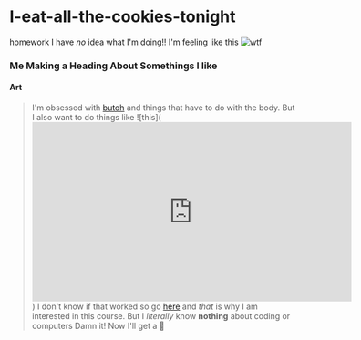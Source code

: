 # I-eat-all-the-cookies-tonight
homework
I have _no_ idea what I'm doing!!
I'm feeling like this
![**wtf**](http://www.reactiongifs.com/wp-content/uploads/2013/10/tom-delonge-wtf1.gif)
### Me Making a Heading About Somethings I like
#### Art
>I'm obsessed with [butoh](https://en.wikipedia.org/wiki/Butoh)
>and things that have to do with the body. But I also want to do things like ![this](<iframe src="https://www.facebook.com/plugins/video.php?href=https%3A%2F%2Fwww.facebook.com%2FArtExpositionInParis%2Fvideos%2F1168967009819417%2F&show_text=0&width=560" width="560" height="315" style="border:none;overflow:hidden" scrolling="no" frameborder="0" allowTransparency="true" allowFullScreen="true"></iframe>)
I don't know if that worked so go [here](http://www.nobumichiasai.com/post/138919644522/connected-colors-real-time-face-tracking)
and _that_ is why I am interested in this course. But I _literally_ know **nothing** about coding or computers
Damn it! Now I'll get a :cookie:
